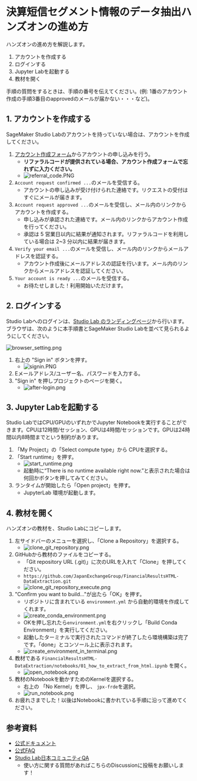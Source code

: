# 決算短信セグメント情報のデータ抽出ハンズオンの進め方

ハンズオンの進め方を解説します。

1. アカウントを作成する
2. ログインする
3. Jupyter Labを起動する
4. 教材を開く

手順の質問をするときは、手順の番号を伝えてください。(例: 1番のアカウント作成の手順3番目のapprovedのメールが届かない・・・など)。 

## 1. アカウントを作成する

SageMaker Studio Labのアカウントを持っていない場合は、アカウントを作成してください。

1. [アカウント作成フォーム](https://bit.ly/3kIjuZL)からアカウントの申し込みを行う。
   * **リファラルコードが提供されている場合、アカウント作成フォームで忘れずに入力ください。**
   * ![referral_code.PNG](./images/usage/referral_code.PNG)
2. `Account request confirmed ...`のメールを受信する。
   * アカウントの申し込みが受け付けられた連絡です。リクエストの受付はすぐにメールが届きます。
3. `Account request approved ...`のメールを受信し、メール内のリンクからアカウントを作成する。
   * 申し込みが承認された連絡です。メール内のリンクからアカウント作成を行ってください。
   * 承認は 5 営業日以内に結果が通知されます。リファラルコードを利用している場合は 2~3 分以内に結果が届きます。
4. `Verify your email ...`のメールを受信し、メール内のリンクからメールアドレスを認証する。
   * アカウント作成後にメールアドレスの認証を行います。メール内のリンクからメールアドレスを認証してください。
5. `Your account is ready ...`のメールを受信する。
   * お待たせしました！利用開始いただけます。

## 2. ログインする

Studio Labへのログインは、[Studio Lab のランディングページ](https://studiolab.sagemaker.aws/)から行います。ブラウザは、次のように本手順書とSageMaker Studio Labを並べて見られるようにしてください。

![browser_setting.png](images/usage/browser_setting.png)

1. 右上の "Sign in" ボタンを押す。
   * ![signin.PNG](images/usage/signin.PNG)
2. Eメールアドレス/ユーザー名、パスワードを入力する。
3. "Sign in" を押しプロジェクトのページを開く。
   * ![after-login.png](images/usage/after-login.png)

## 3. Jupyter Labを起動する

Studio LabではCPU/GPUのいずれかでJupyter Notebookを実行することができます。CPUは12時間/セッション、GPUは4時間/セッションです。GPUは24時間以内8時間までという制約があります。

1. 「My Project」の「Select compute type」から CPUを選択する。
2. 「Start runtime」を押す。
   * ![start_runtime.png](images/usage/start_runtime.png)
   * 起動時に“There is no runtime available right now.”と表示された場合は何回かボタンを押してみてください。
3. ランタイムが開始したら「Open project」を押す。
   * JupyterLab 環境が起動します。

## 4. 教材を開く

ハンズオンの教材を、Studio Labにコピーします。

1. 左サイドバーのメニューを選択し、「Clone a Repository」を選択する。
   *  ![clone_git_repository.png](images/usage/clone_git_repository.png)
2. GitHubから教材のファイルをコピーする。
   * 「Git repository URL (.git)」に次のURLを入れて「Clone」を押してください。
   * `https://github.com/JapanExchangeGroup/FinancialResultsHTML-DataExtraction.git`
   *  ![clone_git_repository_execute.png](images/usage/clone_git_repository_execute.png)
3. "Confirm you want to build..."が出たら「OK」を押す。
   * リポジトリに含まれている `environment.yml` から自動的環境を作成してくれます。
   * ![create_conda_environment.png](images/usage/create_conda_environment.png)
   * OKを押し忘れたら`environment.yml`を右クリックし「Build Conda Environment」を実行してください。
   * 起動したターミナルで実行されたコマンドが終了したら環境構築は完了です。「done」とコンソール上に表示されます。
   * ![create_environment_in_terminal.png](images/usage/create_environment_in_terminal.png)
4. 教材である `FinancialResultsHTML-DataExtraction/notebooks/01_how_to_extract_from_html.ipynb` を開く。
   * ![open_notebook.png](images/usage/open_notebook.png)
5. 教材のNotebookを動かすためのKernelを選択する。
   * 右上の 「No Kernel」を押し、 `jpx-frde`を選択。
   * ![run_notebook.png](images/usage/run_notebook.png)
6. お疲れさまでした！以後はNotebookに書かれている手順に沿って進めてください。

## 参考資料

* [公式ドキュメント](https://docs.aws.amazon.com/sagemaker/latest/dg/studio-lab.html)
* [公式FAQ](https://studiolab.sagemaker.aws/faq)
* [Studio Lab日本コミュニティQA](https://github.com/aws-sagemaker-jp/awesome-studio-lab-jp/discussions)
   * 使い方に関する質問があればこちらのDiscussionに投稿をお願いします！
